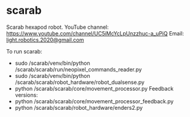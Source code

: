 # scarab
Scarab hexapod robot.
YouTube channel: https://www.youtube.com/channel/UC5iMcYcLpUnzzhuc-a_uPiQ
Email: light.robotics.2020@gmail.com

To run scarab:
- sudo /scarab/venv/bin/python /scarab/scarab/run/neopixel_commands_reader.py
- sudo /scarab/venv/bin/python /scarab/scarab/robot_hardware/robot_dualsense.py
- python /scarab/scarab/core/movement_processor.py
Feedback versions:
- python /scarab/scarab/core/movement_processor_feedback.py
- python /scarab/scarab/robot_hardware/enders2.py
